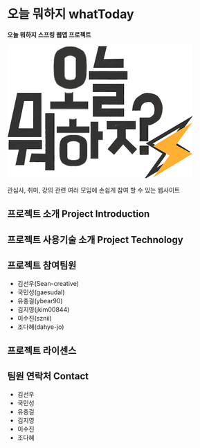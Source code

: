 # 오늘 뭐하지 whatToday
**오늘 뭐하지 스프링 웹앱 프로젝트** 

<img src="logo.png">

관심사, 취미, 강의 관련 여러 모임에 손쉽게 참여 할 수 있는 웹사이트

## 프로젝트 소개 Project Introduction

## 프로젝트 사용기술 소개 Project Technology

## 프로젝트 참여팀원

* 김선우(Sean-creative)
* 국민성(gaesudal)
* 유충걸(ybear90)
* 김지영(jkim00844)
* 이수진(sznii)
* 조다혜(dahye-jo)

## 프로젝트 라이센스

## 팀원 연락처 Contact

* 김선우
* 국민성
* 유충걸
* 김지영
* 이수진
* 조다혜






